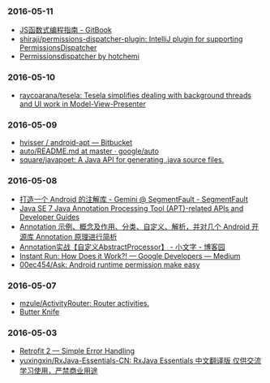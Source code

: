 ### 2016-05-11<br>
+ [JS函数式编程指南 - GitBook](https://www.gitbook.com/book/llh911001/mostly-adequate-guide-chinese/details)<br>
+ [shiraji/permissions-dispatcher-plugin: IntelliJ plugin for supporting PermissionsDispatcher](https://github.com/shiraji/permissions-dispatcher-plugin)<br>
+ [Permissionsdispatcher by hotchemi](http://hotchemi.github.io/PermissionsDispatcher/)<br>

### 2016-05-10<br>
+ [raycoarana/tesela: Tesela simplifies dealing with background threads and UI work in Model-View-Presenter](https://github.com/raycoarana/tesela)<br>

### 2016-05-09<br>
+ [hvisser / android-apt — Bitbucket](https://bitbucket.org/hvisser/android-apt)<br>
+ [auto/README.md at master · google/auto](https://github.com/google/auto/blob/master/service%2FREADME.md)<br>
+ [square/javapoet: A Java API for generating .java source files.](https://github.com/square/javapoet)<br>

### 2016-05-08<br>
+ [打造一个 Android 的注解库 - Gemini @ SegmentFault - SegmentFault](https://segmentfault.com/a/1190000002785541)<br>
+ [Java SE 7 Java Annotation Processing Tool (APT)-related APIs and Developer Guides](http://docs.oracle.com/javase/7/docs/technotes/guides/apt/)<br>
+ [Annotation 示例、概念及作用、分类、自定义、解析，并对几个 Android 开源库 Annotation 原理进行简析](http://www.trinea.cn/android/java-annotation-android-open-source-analysis/)<br>
+ [Annotation实战【自定义AbstractProcessor】 - 小文字 - 博客园](http://www.cnblogs.com/avenwu/p/4173899.html)<br>
+ [Instant Run: How Does it Work?! — Google Developers — Medium](https://medium.com/google-developers/instant-run-how-does-it-work-294a1633367f#.ekv4g6czq)<br>
+ [00ec454/Ask: Android runtime permission make easy](https://github.com/00ec454/Ask)<br>

### 2016-05-07<br>
+ [mzule/ActivityRouter: Router activities.](https://github.com/mzule/ActivityRouter)<br>
+ [Butter Knife](http://jakewharton.github.io/butterknife/)<br>

### 2016-05-03<br>
+ [Retrofit 2 — Simple Error Handling](https://futurestud.io/blog/retrofit-2-simple-error-handling)<br>
+ [yuxingxin/RxJava-Essentials-CN: RxJava Essentials 中文翻译版 仅供交流学习使用，严禁商业用途](https://github.com/yuxingxin/RxJava-Essentials-CN)<br>

